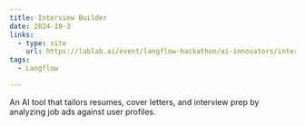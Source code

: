 ```yaml
---
title: Interview Builder
date: 2024-10-3
links:
  - type: site
    url: https://lablab.ai/event/langflow-hackathon/ai-innovators/interview-builder
tags:
  - Langflow

---
```


An AI tool that tailors resumes, cover letters, and interview prep by analyzing job ads against user profiles.

<!--more-->
